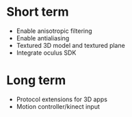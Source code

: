 Short term
==========
- Enable anisotropic filtering
- Enable antialiasing
- Textured 3D model and textured plane
- Integrate oculus SDK

Long term
=========
- Protocol extensions for 3D apps
- Motion controller/kinect input